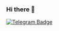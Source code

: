 ### Hi there 👋


[![Telegram Badge](https://img.shields.io/badge/@AbdulazizbekCoder-2CA5E0?style=flat-square&logo=telegram&logoColor=white&link=https://t.me/AbdulazizbekCoder)](https://t.me/AbdulazizbekCoder)
